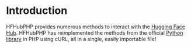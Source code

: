 # Introduction

HFHubPHP provides numerous methods to interact with the [Hugging Face Hub](https://huggingface.co/). HFHubPHP has reimplemented the methods from the official [Python library](https://github.com/huggingface/huggingface_hub) in PHP using cURL, all in a single, easily importable file!